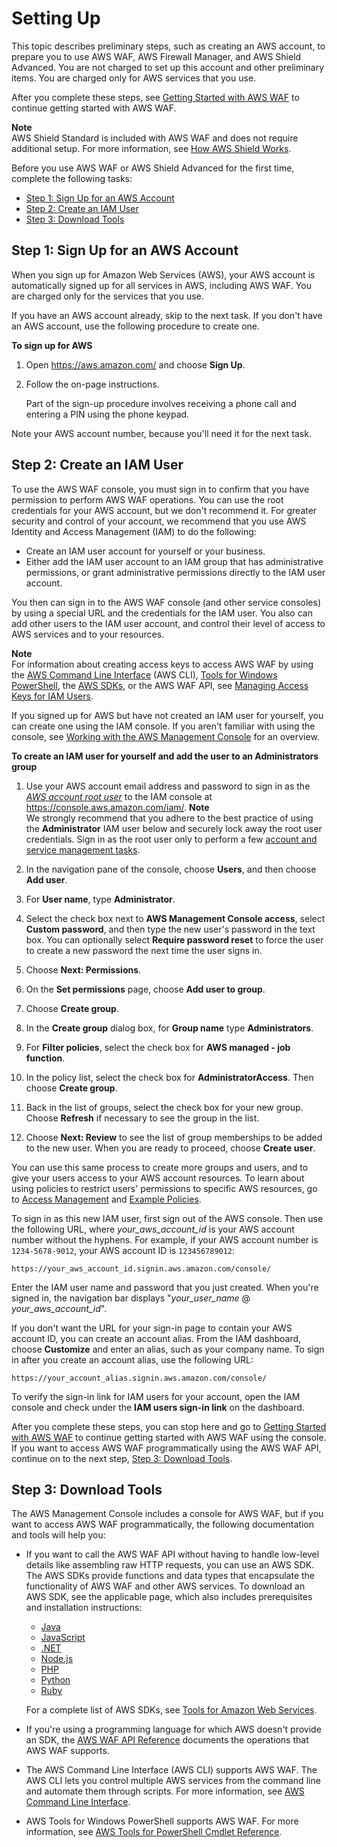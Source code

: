 # Setting Up<a name="setting-up-waf"></a>

This topic describes preliminary steps, such as creating an AWS account, to prepare you to use AWS WAF, AWS Firewall Manager, and AWS Shield Advanced\. You are not charged to set up this account and other preliminary items\. You are charged only for AWS services that you use\. 

After you complete these steps, see [Getting Started with AWS WAF](getting-started.md) to continue getting started with AWS WAF\.

**Note**  
AWS Shield Standard is included with AWS WAF and does not require additional setup\. For more information, see [How AWS Shield Works](ddos-overview.md)\.

Before you use AWS WAF or AWS Shield Advanced for the first time, complete the following tasks:
+ [Step 1: Sign Up for an AWS Account](#setting-up-waf-aws-account)
+ [Step 2: Create an IAM User](#setting-up-waf-iam)
+ [Step 3: Download Tools](#setting-up-waf-tools)

## Step 1: Sign Up for an AWS Account<a name="setting-up-waf-aws-account"></a>

When you sign up for Amazon Web Services \(AWS\), your AWS account is automatically signed up for all services in AWS, including AWS WAF\. You are charged only for the services that you use\.

If you have an AWS account already, skip to the next task\. If you don't have an AWS account, use the following procedure to create one\.

**To sign up for AWS**

1. Open [https://aws\.amazon\.com/](https://aws.amazon.com/) and choose **Sign Up**\.

1. Follow the on\-page instructions\.

   Part of the sign\-up procedure involves receiving a phone call and entering a PIN using the phone keypad\.

Note your AWS account number, because you'll need it for the next task\.

## Step 2: Create an IAM User<a name="setting-up-waf-iam"></a>

To use the AWS WAF console, you must sign in to confirm that you have permission to perform AWS WAF operations\. You can use the root credentials for your AWS account, but we don't recommend it\. For greater security and control of your account, we recommend that you use AWS Identity and Access Management \(IAM\) to do the following:
+ Create an IAM user account for yourself or your business\.
+ Either add the IAM user account to an IAM group that has administrative permissions, or grant administrative permissions directly to the IAM user account\.

You then can sign in to the AWS WAF console \(and other service consoles\) by using a special URL and the credentials for the IAM user\. You also can add other users to the IAM user account, and control their level of access to AWS services and to your resources\.

**Note**  
For information about creating access keys to access AWS WAF by using the [AWS Command Line Interface](http://aws.amazon.com/cli/) \(AWS CLI\), [Tools for Windows PowerShell](http://aws.amazon.com/documentation/powershell), the [AWS SDKs](http://aws.amazon.com/tools/), or the AWS WAF API, see [Managing Access Keys for IAM Users](http://docs.aws.amazon.com/IAM/latest/UserGuide/id_credentials_access-keys.html)\.

If you signed up for AWS but have not created an IAM user for yourself, you can create one using the IAM console\. If you aren't familiar with using the console, see [Working with the AWS Management Console](https://docs.aws.amazon.com/awsconsolehelpdocs/latest/gsg/getting-started.html) for an overview\. 

**To create an IAM user for yourself and add the user to an Administrators group**

1. Use your AWS account email address and password to sign in as the *[AWS account root user](https://docs.aws.amazon.com/IAM/latest/UserGuide/id_root-user.html)* to the IAM console at [https://console\.aws\.amazon\.com/iam/](https://console.aws.amazon.com/iam/)\.
**Note**  
We strongly recommend that you adhere to the best practice of using the **Administrator** IAM user below and securely lock away the root user credentials\. Sign in as the root user only to perform a few [account and service management tasks](https://docs.aws.amazon.com/general/latest/gr/aws_tasks-that-require-root.html)\.

1. In the navigation pane of the console, choose **Users**, and then choose **Add user**\.

1. For **User name**, type **Administrator**\.

1. Select the check box next to **AWS Management Console access**, select **Custom password**, and then type the new user's password in the text box\. You can optionally select **Require password reset** to force the user to create a new password the next time the user signs in\.

1. Choose **Next: Permissions**\.

1. On the **Set permissions** page, choose **Add user to group**\.

1. Choose **Create group**\.

1. In the **Create group** dialog box, for **Group name** type **Administrators**\.

1. For **Filter policies**, select the check box for **AWS managed \- job function**\.

1. In the policy list, select the check box for **AdministratorAccess**\. Then choose **Create group**\.

1. Back in the list of groups, select the check box for your new group\. Choose **Refresh** if necessary to see the group in the list\.

1. Choose **Next: Review** to see the list of group memberships to be added to the new user\. When you are ready to proceed, choose **Create user**\.

You can use this same process to create more groups and users, and to give your users access to your AWS account resources\. To learn about using policies to restrict users' permissions to specific AWS resources, go to [Access Management](https://docs.aws.amazon.com/IAM/latest/UserGuide/access.html) and [Example Policies](https://docs.aws.amazon.com/IAM/latest/UserGuide/access_policies_examples.html)\.

To sign in as this new IAM user, first sign out of the AWS console\. Then use the following URL, where *your\_aws\_account\_id* is your AWS account number without the hyphens\. For example, if your AWS account number is `1234-5678-9012`, your AWS account ID is `123456789012`:

```
https://your_aws_account_id.signin.aws.amazon.com/console/
```

Enter the IAM user name and password that you just created\. When you're signed in, the navigation bar displays "*your\_user\_name* @ *your\_aws\_account\_id*"\.

If you don't want the URL for your sign\-in page to contain your AWS account ID, you can create an account alias\. From the IAM dashboard, choose **Customize** and enter an alias, such as your company name\. To sign in after you create an account alias, use the following URL:

```
https://your_account_alias.signin.aws.amazon.com/console/
```

To verify the sign\-in link for IAM users for your account, open the IAM console and check under the **IAM users sign\-in link** on the dashboard\. 

After you complete these steps, you can stop here and go to [Getting Started with AWS WAF](getting-started.md) to continue getting started with AWS WAF using the console\. If you want to access AWS WAF programmatically using the AWS WAF API, continue on to the next step, [Step 3: Download Tools](#setting-up-waf-tools)\.

## Step 3: Download Tools<a name="setting-up-waf-tools"></a>

The AWS Management Console includes a console for AWS WAF, but if you want to access AWS WAF programmatically, the following documentation and tools will help you:
+ If you want to call the AWS WAF API without having to handle low\-level details like assembling raw HTTP requests, you can use an AWS SDK\. The AWS SDKs provide functions and data types that encapsulate the functionality of AWS WAF and other AWS services\. To download an AWS SDK, see the applicable page, which also includes prerequisites and installation instructions:
  + [Java](https://aws.amazon.com/sdk-for-java/)
  + [JavaScript](http://aws.amazon.com/sdkforbrowser/)
  + [\.NET](https://aws.amazon.com/sdk-for-net/)
  + [Node\.js](https://aws.amazon.com/sdk-for-node-js/)
  + [PHP](https://aws.amazon.com/sdk-for-php/)
  + [Python](https://github.com/boto/boto)
  + [Ruby](https://aws.amazon.com/sdk-for-ruby/)

  For a complete list of AWS SDKs, see [Tools for Amazon Web Services](http://aws.amazon.com/tools/)\.
+ If you're using a programming language for which AWS doesn't provide an SDK, the [AWS WAF API Reference](https://docs.aws.amazon.com/waf/latest/APIReference/) documents the operations that AWS WAF supports\. 
+ The AWS Command Line Interface \(AWS CLI\) supports AWS WAF\. The AWS CLI lets you control multiple AWS services from the command line and automate them through scripts\. For more information, see [AWS Command Line Interface](https://aws.amazon.com/cli/)\.
+ AWS Tools for Windows PowerShell supports AWS WAF\. For more information, see [AWS Tools for PowerShell Cmdlet Reference](http://aws.amazon.com/documentation/powershell/)\.